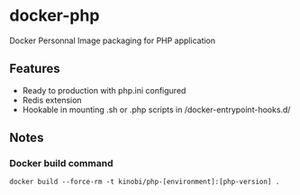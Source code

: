 # docker-php
Docker Personnal Image packaging for PHP application

## Features

- Ready to production with php.ini configured
- Redis extension
- Hookable in mounting .sh or .php scripts in /docker-entrypoint-hooks.d/

## Notes

### Docker build command

    docker build --force-rm -t kinobi/php-[environment]:[php-version] .
